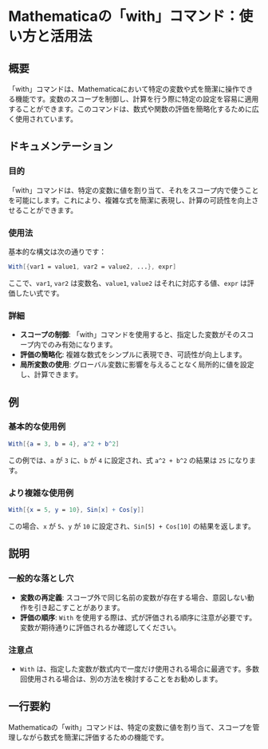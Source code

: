 <!--
Meta Description: # Mathematicaの「with」コマンド：使い方と活用法 ## 概要 「with」コマンドは、Mathematicaにおいて特定の変数や式を簡潔に操作できる機能です。変数のスコープを制御し、計算を行う際に特定の設定を容易に適用することができます。このコマンドは、数式や関数の評価を簡略化するた...
Meta Keywords: コマンドは, mathematica, mathematicaの, 特定の変数に値を割り当て, var1
-->

# Mathematicaの「with」コマンド：使い方と活用法

## 概要
「with」コマンドは、Mathematicaにおいて特定の変数や式を簡潔に操作できる機能です。変数のスコープを制御し、計算を行う際に特定の設定を容易に適用することができます。このコマンドは、数式や関数の評価を簡略化するために広く使用されています。

## ドキュメンテーション
### 目的
「with」コマンドは、特定の変数に値を割り当て、それをスコープ内で使うことを可能にします。これにより、複雑な式を簡潔に表現し、計算の可読性を向上させることができます。

### 使用法
基本的な構文は次の通りです：
```mathematica
With[{var1 = value1, var2 = value2, ...}, expr]
```
ここで、`var1`, `var2` は変数名、`value1`, `value2` はそれに対応する値、`expr` は評価したい式です。

### 詳細
- **スコープの制御**: 「with」コマンドを使用すると、指定した変数がそのスコープ内でのみ有効になります。
- **評価の簡略化**: 複雑な数式をシンプルに表現でき、可読性が向上します。
- **局所変数の使用**: グローバル変数に影響を与えることなく局所的に値を設定し、計算できます。

## 例
### 基本的な使用例
```mathematica
With[{a = 3, b = 4}, a^2 + b^2]
```
この例では、`a` が `3` に、`b` が `4` に設定され、式 `a^2 + b^2` の結果は `25` になります。

### より複雑な使用例
```mathematica
With[{x = 5, y = 10}, Sin[x] + Cos[y]]
```
この場合、`x` が `5`、`y` が `10` に設定され、`Sin[5] + Cos[10]` の結果を返します。

## 説明
### 一般的な落とし穴
- **変数の再定義**: スコープ外で同じ名前の変数が存在する場合、意図しない動作を引き起こすことがあります。
- **評価の順序**: `With` を使用する際は、式が評価される順序に注意が必要です。変数が期待通りに評価されるか確認してください。

### 注意点
- `With` は、指定した変数が数式内で一度だけ使用される場合に最適です。多数回使用される場合は、別の方法を検討することをお勧めします。

## 一行要約
Mathematicaの「with」コマンドは、特定の変数に値を割り当て、スコープを管理しながら数式を簡潔に評価するための機能です。